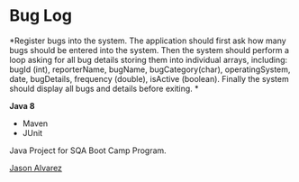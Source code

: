 # Bug Log

*Register bugs into the system. The application should first ask how many bugs should be entered into the system. Then the system should perform a loop asking for all bug details storing them into individual arrays, including:
bugId (int), reporterName, bugName, bugCategory(char), operatingSystem, date, bugDetails, frequency (double), isActive (boolean). Finally the system should display all bugs and details before exiting. 
*

**Java 8**

* Maven
* JUnit

Java Project for SQA Boot Camp Program. 

[Jason Alvarez](https://github.com/ajason13)